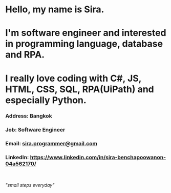 # Hello, my name is Sira.
# I'm software engineer and interested in programming language, database and RPA.
# I really love coding with C#, JS, HTML, CSS, SQL, RPA(UiPath) and especially Python.

### Address: Bangkok
### Job: Software Engineer
### Email: sira.programmer@gmail.com
### LinkedIn: https://www.linkedin.com/in/sira-benchapoowanon-04a562170/
<br />

*"small steps everyday"*

